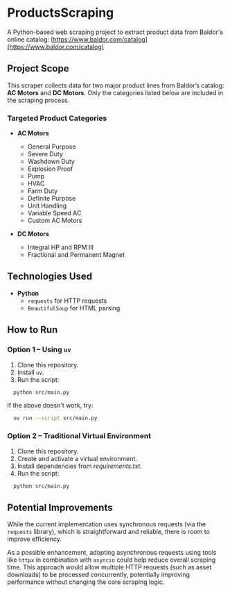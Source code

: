# ProductsScraping

A Python-based web scraping project to extract product data from Baldor's online catalog: [https://www.baldor.com/catalog](https://www.baldor.com/catalog)

## Project Scope

This scraper collects data for two major product lines from Baldor’s catalog: **AC Motors** and **DC Motors**. Only the categories listed below are included in the scraping process.

### Targeted Product Categories

- **AC Motors**
  - General Purpose
  - Severe Duty
  - Washdown Duty
  - Explosion Proof
  - Pump
  - HVAC
  - Farm Duty
  - Definite Purpose
  - Unit Handling
  - Variable Speed AC
  - Custom AC Motors

- **DC Motors**
  - Integral HP and RPM III
  - Fractional and Permanent Magnet


## Technologies Used

- **Python**
  - `requests` for HTTP requests
  - `BeautifulSoup` for HTML parsing

## How to Run

### Option 1 – Using `uv`

1. Clone this repository.
2. Install `uv`.
3. Run the script:
```bash
  python src/main.py
```
If the above doesn't work, try:
```bash
  uv run --script src/main.py
```

### Option 2 – Traditional Virtual Environment

1. Clone this repository.
2. Create and activate a virtual environment.
3. Install dependencies from _requirements.txt_.
4. Run the script:
```bash
  python src/main.py
```

## Potential Improvements

While the current implementation uses synchronous requests (via the `requests` library), which is straightforward and reliable, there is room to improve efficiency.

As a possible enhancement, adopting asynchronous requests using tools like `httpx` in combination with `asyncio` could help reduce overall scraping time. This approach would allow multiple HTTP requests (such as asset downloads) to be processed concurrently, potentially improving performance without changing the core scraping logic.

